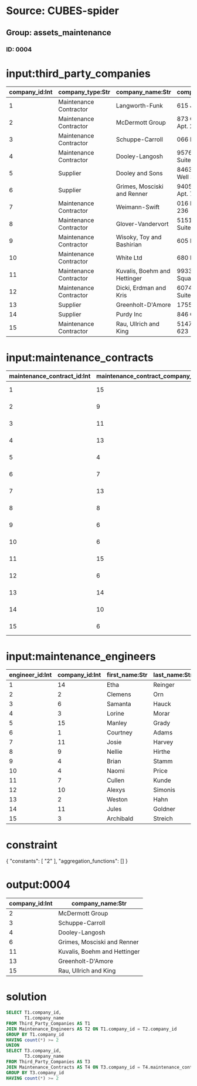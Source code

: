 # Source: CUBES-spider
## Group: assets_maintenance
### ID: 0004

# input:third_party_companies

| company_id:Int | company_type:Str | company_name:Str | company_address:Str | other_company_details:Str |
|---|---|---|---|---|
| 1 | Maintenance Contractor | Langworth-Funk | 615 Jacobs Mews | Uganda |
| 2 | Maintenance Contractor | McDermott Group | 873 Conrad Creek Apt. 286 | China |
| 3 | Maintenance Contractor | Schuppe-Carroll | 066 Bechtelar Ridge | United Arab Emirates |
| 4 | Maintenance Contractor | Dooley-Langosh | 9576 Jacynthe Point Suite 747 | Albania |
| 5 | Supplier | Dooley and Sons | 84631 Rosenbaum Well Suite 727 | Palestinian Territory |
| 6 | Supplier | Grimes, Mosciski and Renner | 9405 Leffler Hollow Apt. 753 | Kiribati |
| 7 | Maintenance Contractor | Weimann-Swift | 016 Kaitlyn Fall Suite 236 | Egypt |
| 8 | Maintenance Contractor | Glover-Vandervort | 51515 Conn Corner Suite 696 | Ethiopia |
| 9 | Maintenance Contractor | Wisoky, Toy and Bashirian | 605 D'Amore Oval | Iran |
| 10 | Maintenance Contractor | White Ltd | 680 Hammes Ways | Niue |
| 11 | Maintenance Contractor | Kuvalis, Boehm and Hettinger | 99335 Cummings Square Apt. 723 | Somalia |
| 12 | Maintenance Contractor | Dicki, Erdman and Kris | 60743 Dion Harbors Suite 825 | Western Sahara |
| 13 | Supplier | Greenholt-D'Amore | 1755 Schaefer Road | Slovenia |
| 14 | Supplier | Purdy Inc | 846 Casper Route | Saint Helena |
| 15 | Maintenance Contractor | Rau, Ullrich and King | 5147 Raul Burg Apt. 623 | Armenia |

# input:maintenance_contracts

| maintenance_contract_id:Int | maintenance_contract_company_id:Int | contract_start_date:Str | contract_end_date:Str | other_contract_details:Str |
|---|---|---|---|---|
| 1 | 15 | 2017-09-13 11:51:29 | 2018-03-16 21:21:50 | nan |
| 2 | 9 | 2017-12-18 11:43:16 | 2018-03-22 06:00:37 | nan |
| 3 | 11 | 2017-05-06 02:32:19 | 2018-03-20 14:02:54 | nan |
| 4 | 13 | 2018-01-24 00:06:30 | 2018-03-02 16:12:23 | nan |
| 5 | 4 | 2017-10-28 05:13:21 | 2018-02-27 17:36:59 | nan |
| 6 | 7 | 2018-03-07 10:59:11 | 2018-03-14 10:17:43 | nan |
| 7 | 13 | 2017-09-01 05:34:02 | 2018-02-27 05:03:22 | nan |
| 8 | 8 | 2017-11-23 11:26:12 | 2018-03-02 22:26:54 | nan |
| 9 | 6 | 2017-04-21 00:03:07 | 2018-03-07 19:30:50 | nan |
| 10 | 6 | 2017-06-14 01:46:59 | 2018-03-09 10:40:10 | nan |
| 11 | 15 | 2017-05-04 13:39:18 | 2018-03-14 20:21:10 | nan |
| 12 | 6 | 2017-12-06 20:09:39 | 2018-03-06 13:47:14 | nan |
| 13 | 14 | 2017-07-23 05:07:37 | 2018-03-05 21:24:36 | nan |
| 14 | 10 | 2017-09-19 17:57:17 | 2018-03-15 06:45:00 | nan |
| 15 | 6 | 2017-05-14 11:57:50 | 2018-03-23 17:29:21 | nan |

# input:maintenance_engineers

| engineer_id:Int | company_id:Int | first_name:Str | last_name:Str | other_details:Str |
|---|---|---|---|---|
| 1 | 14 | Etha | Reinger | Skilled |
| 2 | 2 | Clemens | Orn | nan |
| 3 | 6 | Samanta | Hauck | nan |
| 4 | 3 | Lorine | Morar | nan |
| 5 | 15 | Manley | Grady | nan |
| 6 | 1 | Courtney | Adams | nan |
| 7 | 11 | Josie | Harvey | Skilled |
| 8 | 9 | Nellie | Hirthe | nan |
| 9 | 4 | Brian | Stamm | nan |
| 10 | 4 | Naomi | Price | nan |
| 11 | 7 | Cullen | Kunde | nan |
| 12 | 10 | Alexys | Simonis | nan |
| 13 | 2 | Weston | Hahn | nan |
| 14 | 11 | Jules | Goldner | nan |
| 15 | 3 | Archibald | Streich | nan |

# constraint

{
  "constants": [
    "2"
  ],
  "aggregation_functions": []
}

# output:0004

| company_id:Int | company_name:Str |
|---|---|
| 2 | McDermott Group |
| 3 | Schuppe-Carroll |
| 4 | Dooley-Langosh |
| 6 | Grimes, Mosciski and Renner |
| 11 | Kuvalis, Boehm and Hettinger |
| 13 | Greenholt-D'Amore |
| 15 | Rau, Ullrich and King |

# solution

```sql
SELECT T1.company_id,
       T1.company_name
FROM Third_Party_Companies AS T1
JOIN Maintenance_Engineers AS T2 ON T1.company_id = T2.company_id
GROUP BY T1.company_id
HAVING count(*) >= 2
UNION
SELECT T3.company_id,
       T3.company_name
FROM Third_Party_Companies AS T3
JOIN Maintenance_Contracts AS T4 ON T3.company_id = T4.maintenance_contract_company_id
GROUP BY T3.company_id
HAVING count(*) >= 2
```

